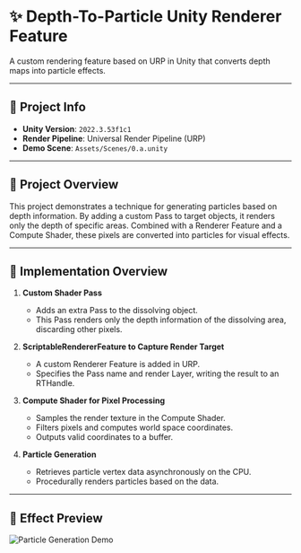 # ✨ Depth-To-Particle Unity Renderer Feature

A custom rendering feature based on URP in Unity that converts depth maps into particle effects.

---

## 📘 Project Info

- **Unity Version**: `2022.3.53f1c1`
- **Render Pipeline**: Universal Render Pipeline (URP)
- **Demo Scene**: `Assets/Scenes/0.a.unity`

---

## 🎯 Project Overview

This project demonstrates a technique for generating particles based on depth information. By adding a custom Pass to target objects, it renders only the depth of specific areas. Combined with a Renderer Feature and a Compute Shader, these pixels are converted into particles for visual effects.

---

## 🧠 Implementation Overview

1. **Custom Shader Pass**
   - Adds an extra Pass to the dissolving object.
   - This Pass renders only the depth information of the dissolving area, discarding other pixels.

2. **ScriptableRendererFeature to Capture Render Target**
   - A custom Renderer Feature is added in URP.
   - Specifies the Pass name and render Layer, writing the result to an RTHandle.

3. **Compute Shader for Pixel Processing**
   - Samples the render texture in the Compute Shader.
   - Filters pixels and computes world space coordinates.
   - Outputs valid coordinates to a buffer.

4. **Particle Generation**
   - Retrieves particle vertex data asynchronously on the CPU.
   - Procedurally renders particles based on the data.

---

## 🧪 Effect Preview

![Particle Generation Demo](./Assets/Temp/Show.gif)
